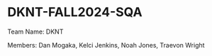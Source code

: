 # DKNT-FALL2024-SQA
Team Name: DKNT

Members: Dan Mogaka, Kelci Jenkins, Noah Jones, Traevon Wright
